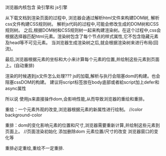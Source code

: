 浏览器内核包含 染引擎和 js引擎


从下载文档到渲染页面的过程中,
浏览器会通过解析html文件来构建DOM树,
解析css文件构建CSS规则树。
解析js代码的过程中,可能会修改生成的DOM树和CSS规则树。
之后,根据DOM树和CSS规则树一起来构建渲染树。在这个过程中,css会根据选择器匹配html元素。渲染树包含了每个节点的样式属性,它不包含隐藏元素及head等不可见元素。
当浏览器生成渲染树之后,就会根据渲染树来进行布局(回流)。

最后,浏览器根据元素的坐标和大小来计算每个元素的位置,并绘制这些元素到页面上。(自动重排)


渲染的时候遇到js文件怎么处理???
 js的加载,解析与执行会阻塞dom的构建。也会阻塞cssDOM的构建。
    建议将script标签放在body底部或者給script加上defer和async属性

所以说 使用js来直接操作dom,会影响性能,从而导致浏览器的重绘和重排。


重绘：一个元素外观的改变,浏览器根据元素的新属性进行绘制。
//color background-color

重排：dom的变化影响元素的位置和尺寸,浏览器需要重新计算,并绘制这些元素到页面上。
//页面渲染初始化 添加删除dom 元素位置/尺寸的改变 浏览器窗口的变化等

重排必定重绘,重绘不一定重排.
